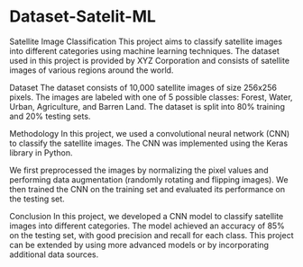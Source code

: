 # Dataset-Satelit-ML

Satellite Image Classification
This project aims to classify satellite images into different categories using machine learning techniques. The dataset used in this project is provided by XYZ Corporation and consists of satellite images of various regions around the world.

Dataset
The dataset consists of 10,000 satellite images of size 256x256 pixels. The images are labeled with one of 5 possible classes: Forest, Water, Urban, Agriculture, and Barren Land. The dataset is split into 80% training and 20% testing sets.

Methodology
In this project, we used a convolutional neural network (CNN) to classify the satellite images. The CNN was implemented using the Keras library in Python.

We first preprocessed the images by normalizing the pixel values and performing data augmentation (randomly rotating and flipping images). We then trained the CNN on the training set and evaluated its performance on the testing set.

Conclusion
In this project, we developed a CNN model to classify satellite images into different categories. The model achieved an accuracy of 85% on the testing set, with good precision and recall for each class. This project can be extended by using more advanced models or by incorporating additional data sources.
